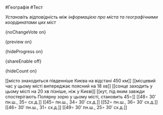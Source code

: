 #Географія #Тест

*Установіть відповідність між інформацією про міста та географічними координатами цих міст*

{noChangeVote on}

{preview on}

{hideProgress on}

{shareEnable off}

{hideCount on}

[[місто знаходиться південніше Києва на відстані 450 км]]
[[місцевий час у цьому місті випереджає поясний на 18 хв]]
[[сонце заходить у цьому місті на 20 хв пізніше, ніж у Києві]]
[[кут, під яким завжди спостерігають Полярну зорю у цьому місті, становить 45∘]]
[[48∘ 30′ пн.ш., 35∘ сх.д.]]
[[45∘ пн.ш., 34∘ 30′ сх.д.]]
[[52∘ пн.ш., 36∘ 30′ сх.д.]]
[[46∘ 30′ пн.ш., 31∘ сх.д.]]
[[49∘ 30′ пн.ш., 25∘ 30′ сх.д.]]
